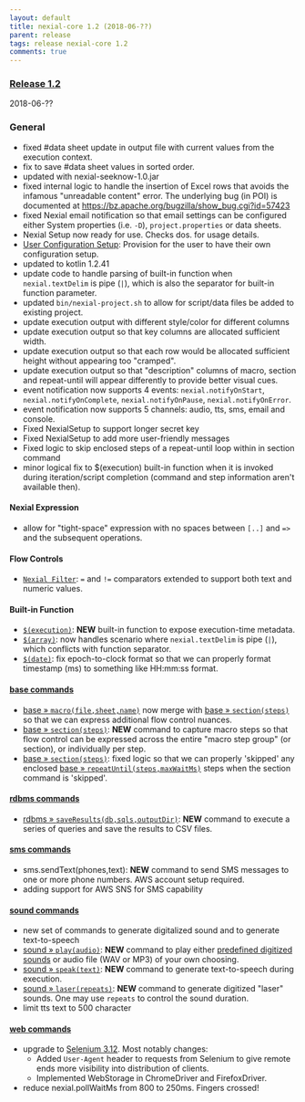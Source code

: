 ```yaml
---
layout: default
title: nexial-core 1.2 (2018-06-??)
parent: release
tags: release nexial-core 1.2
comments: true
---
```


### <a href="https://github.com/nexiality/nexial-core/releases/tag/nexial-core-1.2" class="external-link" target="_nexial_target">Release 1.2</a>
2018-06-??


### General
- fixed #data sheet update in output file with current values from the execution context.
- fix to save #data sheet values in sorted order.
- updated with nexial-seeknow-1.0.jar
- fixed internal logic to handle the insertion of Excel rows that avoids the infamous "unreadable content" error. The
  underlying bug (in POI) is documented at https://bz.apache.org/bugzilla/show_bug.cgi?id=57423
- fixed Nexial email notification so that email settings can be configured either System properties (i.e. `-D`), 
  `project.properties` or data sheets.
- Nexial Setup now ready for use.  Checks dos. for usage details.
- [User Configuration Setup](../userguide/BatchFiles): Provision for the user to have their own configuration setup.
- updated to kotlin 1.2.41
- update code to handle parsing of built-in function when `nexial.textDelim` is pipe (`|`), which is also the separator
  for built-in function parameter.
- updated `bin/nexial-project.sh` to allow for script/data files be added to existing project.
- update execution output with different style/color for different columns
- update execution output so that key columns are allocated sufficient width.
- update execution output so that each row would be allocated sufficient height without appearing too "cramped".
- update execution output so that "description" columns of macro, section and repeat-until will appear differently to provide better visual cues.
- event notification now supports 4 events: `nexial.notifyOnStart`, `nexial.notifyOnComplete`, `nexial.notifyOnPause`, `nexial.notifyOnError`.
- event notification now supports 5 channels: audio, tts, sms, email and console.
- Fixed NexialSetup to support longer secret key
- Fixed NexialSetup to add more user-friendly messages
- Fixed logic to skip enclosed steps of a repeat-until loop within in section command
- minor logical fix to $(execution) built-in function when it is invoked during iteration/script completion (command and step information aren't available then).

#### Nexial Expression
- allow for "tight-space" expression with no spaces between `[..]` and `=>` and the subsequent operations.

#### Flow Controls
- [`Nexial Filter`](../flowcontrols/filter): `=` and `!=` comparators extended to support both text and numeric values.

#### Built-in Function
- [`$(execution)`](../functions/$(execution)): **NEW** built-in function to expose execution-time metadata. 
- [`$(array)`](../functions/$(array)): now handles scenario where `nexial.textDelim` is pipe (`|`), which conflicts 
  with function separator.
- [`$(date)`](../functions/$(date)): fix epoch-to-clock format so that we can properly format timestamp (ms) to something like HH:mm:ss format.

#### [base commands](../commands/base/index)
- [base &raquo; `macro(file,sheet,name)`](../commands/base/macro(file,sheet,name)) now merge with 
  [base &raquo; `section(steps)`](../commands/base/section(steps)) so that we can express additional flow control
  nuances.
- [base &raquo; `section(steps)`](../commands/base/section(steps)): **NEW** command to capture macro steps so that 
  flow control can be expressed across the entire "macro step group" (or section), or individually per step.
- [base &raquo; `section(steps)`](../commands/base/section(steps)): fixed logic so that we can properly 'skipped' any
  enclosed [base &raquo; `repeatUntil(steps,maxWaitMs)`](../commands/base/repeatUntil(steps,maxWaitMs)) steps when
  the section command is 'skipped'. 

#### [rdbms commands](../commands/rdbms/index)
- [rdbms &raquo; `saveResults(db,sqls,outputDir)`](../commands/rdbms/saveResults(db,sqls,outputDir)): **NEW** command
  to execute a series of queries and save the results to CSV files.

#### [sms commands](../commands/sms/index)
- sms.sendText(phones,text): **NEW** command to send SMS messages to one or more phone numbers.  AWS account setup required.
- adding support for AWS SNS for SMS capability

#### [sound commands](../commands/sound/index)
- new set of commands to generate digitalized sound and to generate text-to-speech
- [sound &raquo; `play(audio)`](../commands/sound/play(audio)): **NEW** command to play either 
  [predefined digitized sounds](../commands/sound/play(audio)#example) or audio file (WAV or MP3) of your own choosing.
- [sound &raquo; `speak(text)`](../commands/sound/speak(text)): **NEW** command to generate text-to-speech during execution.
- [sound &raquo; `laser(repeats)`](../commands/sound/laser(repeats)): **NEW** command to generate digitized "laser" sounds.
  One may use `repeats` to control the sound duration.
- limit tts text to 500 character

#### [web commands](../commands/web/index)
- upgrade to <a href="https://raw.githubusercontent.com/SeleniumHQ/selenium/master/java/CHANGELOG" class="external-link" target="nexial_target">Selenium 3.12</a>. 
  Most notably changes:
  - Added `User-Agent` header to requests from Selenium to give remote ends more visibility into distribution of clients.
  - Implemented WebStorage in ChromeDriver and FirefoxDriver.
- reduce nexial.pollWaitMs from 800 to 250ms. Fingers crossed!

